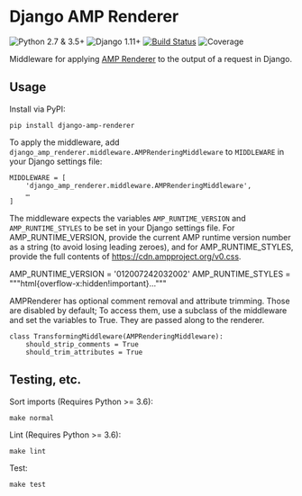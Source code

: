 # Django AMP Renderer

![Python 2.7 & 3.5+](https://img.shields.io/badge/python-2.7%20%7C%203.5%2B-blue) ![Django 1.11+](https://img.shields.io/badge/django-%201.11%2B-blue) [![Build Status](https://travis-ci.com/chasefinch/django-amp-renderer.svg?branch=master)](https://travis-ci.com/chasefinch/django-amp-renderer) ![Coverage](https://img.shields.io/badge/coverage-0%25-red)

Middleware for applying [AMP Renderer](https://github.com/chasefinch/amp-renderer) to the output of a request in Django.

## Usage

Install via PyPI:
	
	pip install django-amp-renderer

To apply the middleware, add `django_amp_renderer.middleware.AMPRenderingMiddleware` to `MIDDLEWARE` in your Django settings file:

	MIDDLEWARE = [
	    'django_amp_renderer.middleware.AMPRenderingMiddleware',
	    …
	]

The middleware expects the variables `AMP_RUNTIME_VERSION` and `AMP_RUNTIME_STYLES` to be set in your Django settings file. For AMP_RUNTIME_VERSION, provide the current AMP runtime version number as a string (to avoid losing leading zeroes), and for AMP_RUNTIME_STYLES, provide the full contents of https://cdn.ampproject.org/v0.css.

AMP_RUNTIME_VERSION = '012007242032002'
AMP_RUNTIME_STYLES = """html{overflow-x:hidden!important}…"""

AMPRenderer has optional comment removal and attribute trimming. Those are disabled by default; To access them, use a subclass of the middleware and set the variables to True. They are passed along to the renderer.

	class TransformingMiddleware(AMPRenderingMiddleware):
	    should_strip_comments = True
	    should_trim_attributes = True

## Testing, etc.

Sort imports (Requires Python >= 3.6):

	make normal

Lint (Requires Python >= 3.6):

	make lint

Test:

	make test
